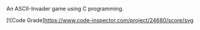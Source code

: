 An ASCII-Invader game using C programming.

[![Code Grade]https://www.code-inspector.com/project/24680/score/svg

